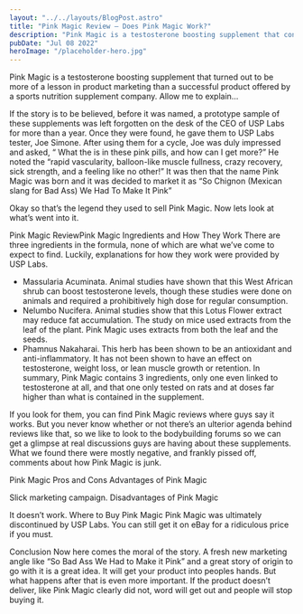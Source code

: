 ```yaml
---
layout: "../../layouts/BlogPost.astro"
title: "Pink Magic Review – Does Pink Magic Work?"
description: "Pink Magic is a testosterone boosting supplement that contains natural ingredients that boost the body's own testosterone producing mechanism."
pubDate: "Jul 08 2022"
heroImage: "/placeholder-hero.jpg"
---
```


Pink Magic is a testosterone boosting supplement that turned out to be more of a lesson in product marketing than a successful product offered by a sports nutrition supplement company.  Allow me to explain…

If the story is to be believed, before it was named, a prototype sample of these supplements was left forgotten on the desk of the CEO of USP Labs for more than a year.  Once they were found, he gave them to USP Labs tester, Joe Simone.  After using them for a cycle, Joe was duly impressed and asked, “ What the <bleep> is in these pink pills, and how can I get more?”  He noted the “rapid vascularity, balloon-like muscle fullness, crazy recovery, sick strength, and a feeling like no other!”  It was then that the name Pink Magic was born and it was decided to market it as “So Chignon (Mexican slang for Bad Ass) We Had To Make It Pink”

Okay so that’s the legend they used to sell Pink Magic. Now lets look at what’s went into it.

Pink Magic ReviewPink Magic Ingredients and How They Work
There are three ingredients in the formula, none of which are what we’ve come to expect to find.  Luckily, explanations for how they work were provided by USP Labs.

- Massularia Acuminata.  Animal studies have shown that this West African shrub can boost testosterone levels, though these studies were done on animals and required a prohibitively high dose for regular consumption.
- Nelumbo Nucifera.  Animal studies show that this Lotus Flower extract may reduce fat accumulation.  The study on mice used extracts from the leaf of the plant.  Pink Magic uses extracts from both the leaf and the seeds.
- Phamnus Nakaharai.  This herb has been shown to be an antioxidant and anti-inflammatory. It has not been shown to have an effect on testosterone, weight loss, or lean muscle growth or retention.
In summary, Pink Magic contains 3 ingredients, only one even linked to testosterone at all, and that one only tested on rats and at doses far higher than what is contained in the supplement.

If you look for them, you can find Pink Magic reviews where guys say it works.  But you never know whether or not there’s an ulterior agenda behind reviews like that, so we like to look to the bodybuilding forums so we can get a glimpse at real discussions guys are having about these supplements.  What we found there were mostly negative, and frankly pissed off, comments about how Pink Magic is junk.

Pink Magic Pros and Cons
Advantages of Pink Magic

Slick marketing campaign.
Disadvantages of Pink Magic

It doesn’t work.
Where to Buy Pink Magic
Pink Magic was ultimately discontinued by USP Labs.  You can still get it on eBay for a ridiculous price if you must.

Conclusion
Now here comes the moral of the story.  A fresh new marketing angle like “So Bad Ass We Had to Make it Pink” and a great story of origin to go with it is a great idea.   It will get your product into peoples hands.  But what happens after that is even more important.  If the product doesn’t deliver, like Pink Magic clearly did not, word will get out and people will stop buying it.